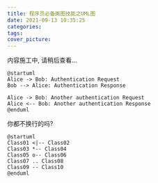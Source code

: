 ```yaml
---
title: 程序员必备画图技能之UML图
date: 2021-09-13 10:35:25
categories:
tags:
cover_picture:
---
```

<!-- <script type="text/javascript" src="https://cdnjs.cloudflare.com/ajax/libs/mathjax/2.7.4/MathJax.js?config=default"></script> -->


内容施工中, 请稍后查看...



```plantuml
@startuml
Alice -> Bob: Authentication Request
Bob --> Alice: Authentication Response

Alice -> Bob: Another authentication Request
Alice <-- Bob: Another authentication Response
@enduml
```


你都不换行的吗?



```plantuml
@startuml
Class01 <|-- Class02
Class03 *-- Class04
Class05 o-- Class06
Class07 .. Class08
Class09 -- Class10
@enduml

```